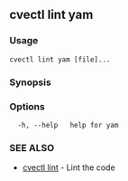 ## cvectl lint yam



### Usage

```
cvectl lint yam [file]...
```

### Synopsis



### Options

```
  -h, --help   help for yam
```

### SEE ALSO

* [cvectl lint](cvectl_lint.md)	 - Lint the code

